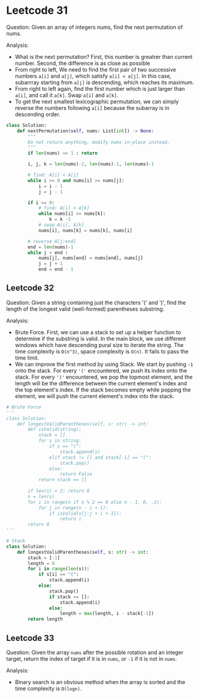# Leetcode 31

Question: Given an array of integers nums, find the next permutation of nums.

Analysis:
- What is the next permutation? First, this number is greatrer than current number. Second, the difference is as close as possible
- From right to left, We need to find the first pair of two successive numbers `a[i]` and `a[j]`, which satisfy `a[i] < a[j]`. In this case, subarrray starting from `a[j]` is descending, which reaches its maximum.
- From right to left again, find the first number which is just larger than `a[i]`, and call it `a[k]`. Swap `a[i]` and `a[k]`. 
- To get the next smallest lexicographic permutation, we can simply reverse the numbers following `a[i]` because the subarray is in descending order.

```python
class Solution:
    def nextPermutation(self, nums: List[int]) -> None:
        """
        Do not return anything, modify nums in-place instead.
        """
        if len(nums) <= 1 : return

        i, j, k = len(nums)-2, len(nums)-1, len(nums)-1

        # find: A[i] < A[j]
        while i >= 0 and nums[i] >= nums[j]:
            i = i - 1
            j = j - 1

        if i >= 0:  
            # find: A[i] < A[k]
            while nums[i] >= nums[k]:
                k = k -1
            # swap A[i], A[k]
            nums[i], nums[k] = nums[k], nums[i]

        # reverse A[j:end]
        end = len(nums)-1
        while j < end :
            nums[j], nums[end] = nums[end], nums[j]
            j = j + 1
            end = end - 1
```

## Leetcode 32

Question: Given a string containing just the characters '(' and ')', find the length of the longest valid (well-formed) parentheses substring.

Analysis: 
- Brute Force. First, we can use a stack to set up a helper function to determine if the substring is valid. In the main block, we use different windows which have descending pural size to iterate the string. The time complexity is `O(n^3)`, space complexity is `O(n)`. It fails to pass the time limit.
- We can improve the first method by using Stack. We start by pushing `-1` onto the stack. For every `'('` encountered, we push its index onto the stack. For every `')'` encountered, we pop the topmost element, and the length will be the difference between the current element's index and the top element's index. If the stack becomes empty while popping the element, we will push the current element's index into the stack. 


```python
# Brute Force
'''
class Solution:
    def longestValidParentheses(self, s: str) -> int:
        def isValid(string):
            stack = []
            for s in string:
                if s == "(":
                    stack.append(s)
                elif stack != [] and stack[-1] == "(":
                    stack.pop()
                else:
                    return False
            return stack == []
        
        if len(s) < 2: return 0
        n = len(s)
        for i in range(n if n % 2 == 0 else n - 1, 0, -2):
            for j in range(n - i + 1):
                if isValid(s[j:j + i + 1]):
                    return i
        return 0
'''   

# Stack
class Solution:
    def longestValidParentheses(self, s: str) -> int:
        stack = [-1]
        length = 0
        for i in range(len(s)):
            if s[i] == "(":
                stack.append(i)
            else:
                stack.pop()
                if stack == []:
                    stack.append(i)
                else:
                    length = max(length, i - stack[-1])
        return length
```

## Leetcode 33

Question: Given the array `nums` after the possible rotation and an integer target, return the index of target if it is in `nums`, or `-1` if it is not in `nums`.

Analysis:
- Binary search is an obvious method when the array is sorted and the time complexity is `O(logn)`.  
